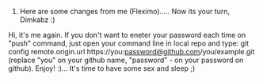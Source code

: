 1. Here are some changes from me  (Fleximo).....
Now its your turn, Dimkabz :)

Hi, it's me again. If you don't want to eneter your password each time on 
"push" command, just open your command line in local repo and type:
git config remote.origin.url https://you:password@github.com/you/example.git
(replace "you" on your github name, "password" - on your password on github).
Enjoy! :)... It's time to have some sex and sleep ;)
